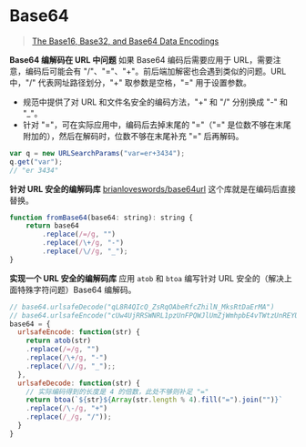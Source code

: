# Base64

> [The Base16, Base32, and Base64 Data Encodings](https://tools.ietf.org/html/rfc4648)

**Base64 编解码在 URL 中问题** 如果 Base64 编码后需要应用于 URL，需要注意，编码后可能会有 "/"、"="、"+"。前后端加解密也会遇到类似的问题。URL 中，"/" 代表网址路径划分，"+" 取参数是空格，"=" 用于设置参数。

* 规范中提供了对 URL 和文件名安全的编码方法，"+" 和 "/" 分别换成 "-" 和 "_"。
* 针对 "="，可在实际应用中，编码后去掉末尾的 "="（"=" 是位数不够在末尾附加的），然后在解码时，位数不够在末尾补充 "=" 后再解码。

```javascript
var q = new URLSearchParams("var=er+3434");
q.get("var");
// "er 3434"
```

**针对 URL 安全的编解码库** [brianloveswords/base64url](https://github.com/brianloveswords/base64url) 这个库就是在编码后直接替换。

```javascript
function fromBase64(base64: string): string {
    return base64
        .replace(/=/g, "")
        .replace(/\+/g, "-")
        .replace(/\//g, "_");
}
```

**实现一个 URL 安全的编解码库** 应用 `atob` 和 `btoa` 编写针对 URL 安全的（解决上面特殊字符问题）Base64 编解码。

```javascript
// base64.urlsafeDecode("qL8R4QIcQ_ZsRqOAbeRfcZhilN_MksRtDaErMA")
// base64.urlsafeEncode("cUw4UjRRSWNRL1pzUnFPQWJlUmZjWmhpbE4vTWtzUnREYUVyTUE9PQ==")
base64 = {
  urlsafeEncode: function(str) {
    return atob(str)
    .replace(/=/g, "")
    .replace(/\+/g, "-")
    .replace(/\//g, "_");;
  },
  urlsafeDecode: function(str) {
    // 实际编码得到的长度是 4 的倍数，此处不够则补足 "="
    return btoa(`${str}${Array(str.length % 4).fill("=").join("")}`
    .replace(/\-/g, "+")
    .replace(/_/g, "/"));
  }
}
```
